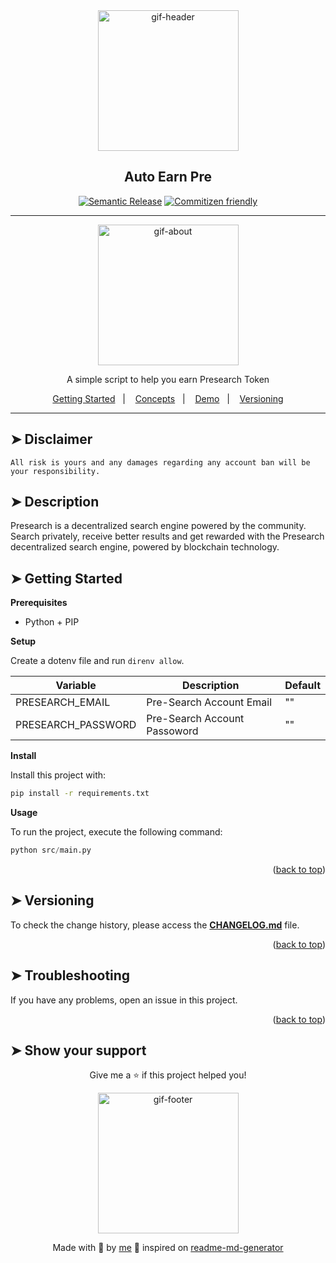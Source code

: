 <div align="center">

<img alt="gif-header" src="https://github.com/lpsm-dev/lpsm-dev/blob/main/.github/assets/gif-header.gif" width="225"/>

<h2>Auto Earn Pre</h2>

[![Semantic Release](https://img.shields.io/badge/%20%20%F0%9F%93%A6%F0%9F%9A%80-semantic--release-e10079.svg)]()
[![Commitizen friendly](https://img.shields.io/badge/commitizen-friendly-brightgreen.svg)]()

---

<img alt="gif-about" src="https://github.com/lpsm-dev/lpsm-dev/blob/main/.github/assets/gif-about.gif" width="225"/>

<p>A simple script to help you earn Presearch Token</p>

<p>
  <a href="#getting-started">Getting Started</a>&nbsp;&nbsp;&nbsp;|&nbsp;&nbsp;&nbsp;
  <a href="#concepts">Concepts</a>&nbsp;&nbsp;&nbsp;|&nbsp;&nbsp;&nbsp;
  <a href="#demo">Demo</a>&nbsp;&nbsp;&nbsp;|&nbsp;&nbsp;&nbsp;
  <a href="#versioning">Versioning</a>
</p>

</div>

---

## ➤ Disclaimer <a name = "disclaimer"></a>

`All risk is yours and any damages regarding any account ban will be your responsibility.`

## ➤ Description <a name = "description"></a>

Presearch is a decentralized search engine powered by the community. Search privately, receive better results and get rewarded with the Presearch decentralized search engine, powered by blockchain technology.

## ➤ Getting Started <a name="#-getting-started"></a>

**Prerequisites**

* Python + PIP

**Setup**

Create a dotenv file and run `direnv allow`.

| Variable                         | Description                                                              | Default                |
|----------------------------------|--------------------------------------------------------------------------|------------------------|
| PRESEARCH_EMAIL                        | Pre-Search Account Email                                                 | "" |
| PRESEARCH_PASSWORD                     | Pre-Search Account Passoword   | ""                   |

**Install**

Install this project with:

```bash
pip install -r requirements.txt
```

**Usage**

To run the project, execute the following command:

```python
python src/main.py 
```

<p align="right">(<a href="#readme-top">back to top</a>)</p>

## ➤ Versioning <a name="#-versioning"></a>

To check the change history, please access the [**CHANGELOG.md**](CHANGELOG.md) file.

<p align="right">(<a href="#readme-top">back to top</a>)</p>

## ➤ Troubleshooting <a name="#-troubleshooting"></a>

If you have any problems, open an issue in this project.

<p align="right">(<a href="#readme-top">back to top</a>)</p>

## ➤ Show your support <a name="-show-your-support"></a>

<div align="center">

Give me a ⭐️ if this project helped you!

<img alt="gif-footer" src="https://github.com/lpsm-dev/lpsm-dev/blob/main/.github/assets/yoda.gif" width="225"/>

Made with 💜 by [me](https://github.com/lpsm-dev) 👋 inspired on [readme-md-generator](https://github.com/kefranabg/readme-md-generator)
